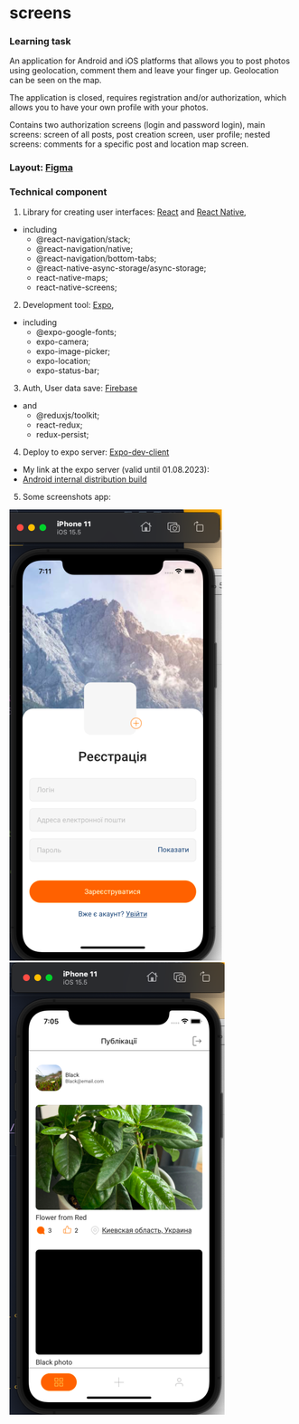 # screens

### Learning task
An application for Android and iOS platforms that allows you to post photos using geolocation, comment them and leave your finger up. Geolocation can be seen on the map. 

The application is closed, requires registration and/or authorization, which allows you to have your own profile with your photos.

Contains two authorization screens (login and password login), main screens: screen of all posts, post creation screen, user profile; nested screens: comments for a specific post and location map screen.

### Layout: [Figma](https://www.figma.com/file/xzW9Q5DXQfqFSk6X5wi8xn/Homework-(Copy)-(Copy)-(Copy)?type=design&node-id=43%3A54&mode=design&t=8GguPqUBaYIKeCgk-1)

### Technical component
1. Library for creating user interfaces: [React](https://uk.legacy.reactjs.org/) and [React Native](https://reactnative.dev/), 
* including
    * @react-navigation/stack;
    * @react-navigation/native;
    * @react-navigation/bottom-tabs;
    * @react-native-async-storage/async-storage;
    * react-native-maps;
    * react-native-screens;

2. Development tool: [Expo](https://docs.expo.dev/), 
* including 
    * @expo-google-fonts;
    * expo-camera;
    * expo-image-picker;
    * expo-location;
    * expo-status-bar;

3. Auth, User data save: [Firebase](https://firebase.google.com/docs/)
* and
    * @reduxjs/toolkit;
    * react-redux;
    * redux-persist;

4. Deploy to expo server: [Expo-dev-client](https://docs.expo.dev/eas-update/expo-dev-client/)
* My link at the expo server (valid until 01.08.2023): 
* [Android internal distribution build](https://expo.dev/accounts/khavrat/projects/Screens/builds/96d8c22f-6a47-46f1-ad52-4a9a1a8d2cb5)

5. Some screenshots app:

![](./screenshotsReadme/registration.png)
![](./screenshotsReadme/posts.png)
